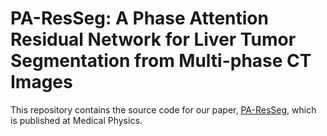 # PA-ResSeg: A Phase Attention Residual Network for Liver Tumor Segmentation from Multi-phase CT Images
This repository contains the source code for our paper, [PA-ResSeg](https://aapm.onlinelibrary.wiley.com/doi/abs/10.1002/mp.14922), which is published at Medical Physics.

